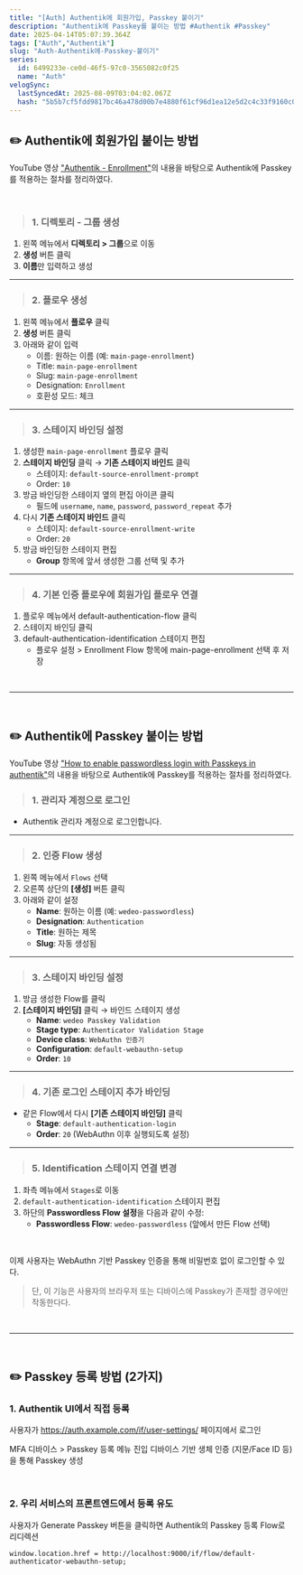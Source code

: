 ```yaml
---
title: "[Auth] Authentik에 회원가입, Passkey 붙이기"
description: "Authentik에 Passkey를 붙이는 방법 #Authentik #Passkey"
date: 2025-04-14T05:07:39.364Z
tags: ["Auth","Authentik"]
slug: "Auth-Authentik에-Passkey-붙이기"
series:
  id: 6499233e-ce0d-46f5-97c0-3565082c0f25
  name: "Auth"
velogSync:
  lastSyncedAt: 2025-08-09T03:04:02.067Z
  hash: "5b5b7cf5fdd9817bc46a478d00b7e4880f61cf96d1ea12e5d2c4c33f9160c07a"
---
```


## ✏️ Authentik에 회원가입 붙이는 방법
YouTube 영상 ["Authentik - Enrollment"](https://www.youtube.com/watch?v=mGOTpRfulfQ)의 내용을 바탕으로 Authentik에 Passkey를 적용하는 절차를 정리하였다.

<br>

>### 1. 디렉토리 - 그룹 생성
1. 왼쪽 메뉴에서 **디렉토리 > 그룹**으로 이동
2. **생성** 버튼 클릭
3. **이름**만 입력하고 생성

---

>### 2. 플로우 생성
1. 왼쪽 메뉴에서 **플로우** 클릭
2. **생성** 버튼 클릭
3. 아래와 같이 입력
   - 이름: 원하는 이름 (예: `main-page-enrollment`)
   - Title: `main-page-enrollment`
   - Slug: `main-page-enrollment`
   - Designation: `Enrollment`
   - 호환성 모드: 체크

---

>### 3. 스테이지 바인딩 설정
1. 생성한 `main-page-enrollment` 플로우 클릭
2. **스테이지 바인딩** 클릭 → **기존 스테이지 바인드** 클릭
   - 스테이지: `default-source-enrollment-prompt`
   - Order: `10`
3. 방금 바인딩한 스테이지 옆의 편집 아이콘 클릭
   - 필드에 `username`, `name`, `password`, `password_repeat` 추가
4. 다시 **기존 스테이지 바인드** 클릭
   - 스테이지: `default-source-enrollment-write`
   - Order: `20`
5. 방금 바인딩한 스테이지 편집
   - **Group** 항목에 앞서 생성한 그룹 선택 및 추가

---

>### 4. 기본 인증 플로우에 회원가입 플로우 연결
1. 플로우 메뉴에서 default-authentication-flow 클릭
2. 스테이지 바인딩 클릭
3. default-authentication-identification 스테이지 편집
   - 플로우 설정 > Enrollment Flow 항목에 main-page-enrollment 선택 후 저장

<br>

---

<br>

## ✏️ Authentik에 Passkey 붙이는 방법
YouTube 영상 ["How to enable passwordless login with Passkeys in authentik"](https://www.youtube.com/watch?v=aEpT2fYGwLw)의 내용을 바탕으로 Authentik에 Passkey를 적용하는 절차를 정리하였다.

>### 1. 관리자 계정으로 로그인
- Authentik 관리자 계정으로 로그인합니다.

---

>### 2. 인증 Flow 생성
1. 왼쪽 메뉴에서 `Flows` 선택
2. 오른쪽 상단의 **[생성]** 버튼 클릭
3. 아래와 같이 설정
   - **Name**: 원하는 이름 (예: `wedeo-passwordless`)
   - **Designation**: `Authentication`
   - **Title**: 원하는 제목
   - **Slug**: 자동 생성됨

---

>### 3. 스테이지 바인딩 설정
1. 방금 생성한 Flow를 클릭
2. **[스테이지 바인딩]** 클릭 → 바인드 스테이지 생성
   - **Name**: `wedeo Passkey Validation`
   - **Stage type**: `Authenticator Validation Stage`
   - **Device class**: `WebAuthn 인증기`
   - **Configuration**: `default-webauthn-setup`
   - **Order**: `10`

---

>### 4. 기존 로그인 스테이지 추가 바인딩
- 같은 Flow에서 다시 **[기존 스테이지 바인딩]** 클릭
   - **Stage**: `default-authentication-login`
   - **Order**: `20` (WebAuthn 이후 실행되도록 설정)
   
---

>### 5. Identification 스테이지 연결 변경
1. 좌측 메뉴에서 `Stages`로 이동
2. `default-authentication-identification` 스테이지 편집
3. 하단의 **Passwordless Flow 설정**을 다음과 같이 수정:
   - **Passwordless Flow**: `wedeo-passwordless` (앞에서 만든 Flow 선택)


<br>


이제 사용자는 WebAuthn 기반 Passkey 인증을 통해 비밀번호 없이 로그인할 수 있다.
>단, 이 기능은 사용자의 브라우저 또는 디바이스에 Passkey가 존재할 경우에만 작동한다다.

<br>

---

<br>

## ✏️ Passkey 등록 방법 (2가지)
### 1. Authentik UI에서 직접 등록
사용자가 https://auth.example.com/if/user-settings/ 페이지에서 로그인

MFA 디바이스 > Passkey 등록 메뉴 진입
디바이스 기반 생체 인증 (지문/Face ID 등)을 통해 Passkey 생성

<br>

### 2. 우리 서비스의 프론트엔드에서 등록 유도
사용자가 Generate Passkey 버튼을 클릭하면 Authentik의 Passkey 등록 Flow로 리디렉션

```
window.location.href = http://localhost:9000/if/flow/default-authenticator-webauthn-setup;
```
